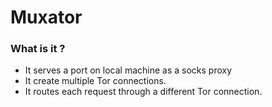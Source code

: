 # Muxator

### What is it ?
* It serves a port on local machine as a socks proxy
* It create multiple Tor connections.
* It routes each request through a different Tor connection.

##
